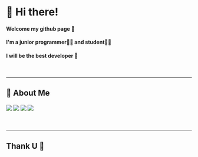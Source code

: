 
# 👋 Hi there!

#### Welcome my github page 💙
#### I'm a junior programmer🧑‍💻 and student🙋‍♂
#### I will be the best developer 🤩
<br>
<hr>

## 💪 About Me

#### <a href="https://8156217.tistory.com" target="_blank"><img src="https://img.shields.io/badge/Tistory-gray?style=plastic&logo=Tistory&logoColor=white"/></a> <a href="" target="_blank"><img src="https://img.shields.io/badge/8156217@handong.ac.kr-orange?style=plastic&logo=Gmail&logoColor=white"/></a> <a href="https://www.youtube.com/@MotionInChrist" target="_blank"><img src="https://img.shields.io/badge/Club-FF0000?style=plastic&logo=YouTube&logoColor=white"/></a> <a href="https://www.instagram.com/inhyuk__52/" target="_blank"><img src="https://img.shields.io/badge/Instagram-EF2D5E?style=plastic&logo=Gmail&logoColor=white"/></a>
  <br>
<hr>

## Thank U 🙏
